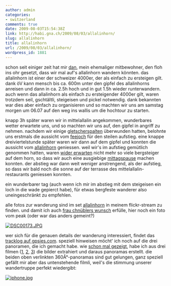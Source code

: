 ```yaml
---
author: admin
categories:
- switzerland
comments: true
date: 2009-08-03T15:54:38Z
link: http://habi.gna.ch/2009/08/03/allalinhorn/
slug: allalinhorn
title: allalinhorn
url: /2009/08/03/allalinhorn/
wordpress_id: 1881
---
```


schon seit einiger zeit hat mir [dan](http://ngoylamintom.blogspot.com/), mein ehemaliger mitbewohner, den floh ins ohr gesetzt, dass wir mal auf's allalinhorn wandern könnten. das allalinhorn ist einer der schweizer 4000er, der als einfach zu ersteigen gilt. dank öV kann mensch bis ca. 600m unter den gipfel des allalinhorns anreisen und dann in ca. 2.5h hoch und in gut 1.5h wieder runterwandern. auch wenn das allalinhorn als einfach zu ersteigender 4000er gilt, waren trotzdem seil, gschtältli, steigeisen und pickel notwendig. dank bekannten war dies aber einfach zu organisieren und so machten wir uns am samstag morgen um 06.07 auf den weg ins wallis um die hochtour zu starten.




knapp 3h später waren wir in mittelallalin angekommen, wunderbares wetter erwartete uns, und so machten wir uns auf, den gipfel in angriff zu nehmen. nachdem wir einige [gletscherspalten](http://www.flickr.com/photos/habi/3782334149/) überwunden hatten, belohnte uns erstmals die aussicht vom [feejoch](http://habi.gna.ch/panoramas/feenjoch.html) für den steilen aufstieg. eine knappe dreiviertelstunde später waren wir dann auf dem gipfel und konnten die aussicht vom [allalinhorn](http://habi.gna.ch/panoramas/allalinhorn.html) geniessen. weil wir's im aufstieg gemütlich genommen hatten, waren [wider erwarten](http://habi.gna.ch/2009/08/01/liveblogging-from-4027m/#comment-12565) nicht mehr so viele bergsteiger auf dem horn, so dass wir auch eine ausgiebige [mittagspause](http://www.flickr.com/photos/habi/3782270889/) machen konnten. der abstieg war dann weit weniger anstrengend, als der aufstieg, so dass wir bald noch die sonne auf der terrasse des mittelallalin-restaurants geniessen konnten.




ein wunderbarer tag (auch wenn ich mir im abstieg mit dem steigeisen ein loch in die wade gepierct habe), für etwas bergfeste wanderer also uneingeschränkt zu empfehlen.




alle fotos zur wanderung sind im set [allalinhorn](http://www.flickr.com/photos/habi/sets/72157621925013012/) in meinem flickr-stream zu finden. und damit ich auch [frau chnüblers wunsch](http://habi.gna.ch/2009/07/09/zugriffszahlen-nach-dem-artikel-in-der-bz/comment-page-1/#comment-12543) erfülle, hier noch ein foto vom peak (oder war das anders gemeint?)





  [![DSC00173.JPG](http://habi.gna.ch/wp-content/uploads/2009/08/DSC001731.jpg)](http://habi.gna.ch/wp-content/uploads/2009/08/DSC00173.jpg)  



  



wer sich für die genauen details der wanderung interessiert, findet das [tracklog auf gpsies.com](http://gpsies.com/map.do?fileId=wzkayvccplzvwvgi). speziell hinweisen möcht' ich noch auf die drei panoramen, die ich gemacht habe. wie [schon mal gezeigt](http://habi.gna.ch/2009/04/10/panoramas-from-low-quality-movies/), habe ich aus drei filmen ([1](http://www.flickr.com/photos/habi/3782593740/in/set-72157621925013012/), [2](http://www.flickr.com/photos/habi/3781789003/in/set-72157621925013012/), [3](http://www.flickr.com/photos/habi/3781799599/in/set-72157621925013012/)) die bilder extrahiert und daraus panoramas erstellt. die beiden oben verlinkten 360Â°-panoramas sind gut gelungen, ganz speziell gefällt mir aber das untenstehende filmli, weil's die stimmung unserer wandertruppe perfekt wiedergibt:








    



[![iphone.jpg](http://habi.gna.ch/wp-content/uploads/2009/08/iphone5.jpg)](http://habi.gna.ch/wp-content/uploads/2009/08/iphone4.jpg)  


